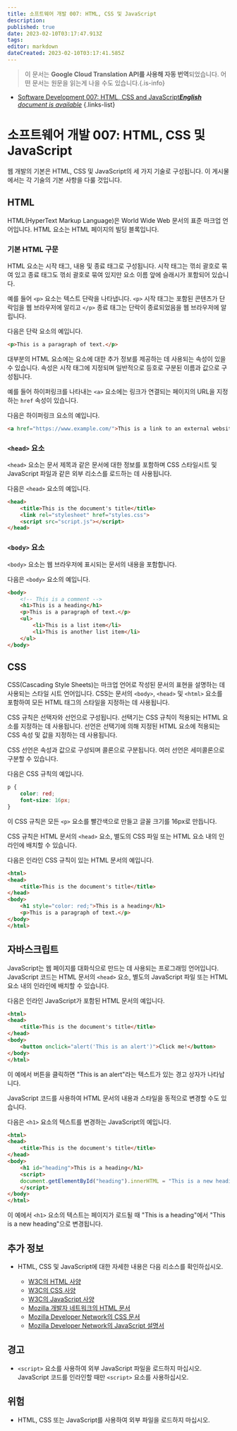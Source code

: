 ```yaml
---
title: 소프트웨어 개발 007: HTML, CSS 및 JavaScript
description: 
published: true
date: 2023-02-10T03:17:47.913Z
tags: 
editor: markdown
dateCreated: 2023-02-10T03:17:41.585Z
---
```


> 이 문서는 **Google Cloud Translation API를 사용해 자동 번역**되었습니다.
어떤 문서는 원문을 읽는게 나을 수도 있습니다.{.is-info}



- [Software Development 007: HTML, CSS and JavaScript***English** document is available*](/en/Knowledge-base/Software-Development/Learning/software-development-007-html-css-and-javascript)
{.links-list}


# 소프트웨어 개발 007: HTML, CSS 및 JavaScript

웹 개발의 기본은 HTML, CSS 및 JavaScript의 세 가지 기술로 구성됩니다. 이 게시물에서는 각 기술의 기본 사항을 다룰 것입니다.

## HTML

HTML(HyperText Markup Language)은 World Wide Web 문서의 표준 마크업 언어입니다. HTML 요소는 HTML 페이지의 빌딩 블록입니다.

### 기본 HTML 구문

HTML 요소는 시작 태그, 내용 및 종료 태그로 구성됩니다. 시작 태그는 꺾쇠 괄호로 묶여 있고 종료 태그도 꺾쇠 괄호로 묶여 있지만 요소 이름 앞에 슬래시가 포함되어 있습니다.

예를 들어 `<p>` 요소는 텍스트 단락을 나타냅니다. `<p>` 시작 태그는 포함된 콘텐츠가 단락임을 웹 브라우저에 알리고 `</p>` 종료 태그는 단락이 종료되었음을 웹 브라우저에 알립니다.

다음은 단락 요소의 예입니다.

```html
<p>This is a paragraph of text.</p>
```

대부분의 HTML 요소에는 요소에 대한 추가 정보를 제공하는 데 사용되는 속성이 있을 수 있습니다. 속성은 시작 태그에 지정되며 일반적으로 등호로 구분된 이름과 값으로 구성됩니다.

예를 들어 하이퍼링크를 나타내는 `<a>` 요소에는 링크가 연결되는 페이지의 URL을 지정하는 `href` 속성이 있습니다.

다음은 하이퍼링크 요소의 예입니다.

```html
<a href="https://www.example.com/">This is a link to an external website.</a>
```

### `<head>` 요소

`<head>` 요소는 문서 제목과 같은 문서에 대한 정보를 포함하며 CSS 스타일시트 및 JavaScript 파일과 같은 외부 리소스를 로드하는 데 사용됩니다.

다음은 `<head>` 요소의 예입니다.

```html
<head>
    <title>This is the document's title</title>
    <link rel="stylesheet" href="styles.css">
    <script src="script.js"></script>
</head>
```

### `<body>` 요소

`<body>` 요소는 웹 브라우저에 표시되는 문서의 내용을 포함합니다.

다음은 `<body>` 요소의 예입니다.

```html
<body>
    <!-- This is a comment -->
    <h1>This is a heading</h1>
    <p>This is a paragraph of text.</p>
    <ul>
        <li>This is a list item</li>
        <li>This is another list item</li>
    </ul>
</body>
```

## CSS

CSS(Cascading Style Sheets)는 마크업 언어로 작성된 문서의 표현을 설명하는 데 사용되는 스타일 시트 언어입니다. CSS는 문서의 `<body>`, `<head>` 및 `<html>` 요소를 포함하여 모든 HTML 태그의 스타일을 지정하는 데 사용됩니다.

CSS 규칙은 선택자와 선언으로 구성됩니다. 선택기는 CSS 규칙이 적용되는 HTML 요소를 지정하는 데 사용됩니다. 선언은 선택기에 의해 지정된 HTML 요소에 적용되는 CSS 속성 및 값을 지정하는 데 사용됩니다.

CSS 선언은 속성과 값으로 구성되며 콜론으로 구분됩니다. 여러 선언은 세미콜론으로 구분할 수 있습니다.

다음은 CSS 규칙의 예입니다.

```css
p {
    color: red;
    font-size: 16px;
}
```

이 CSS 규칙은 모든 `<p>` 요소를 빨간색으로 만들고 글꼴 크기를 16px로 만듭니다.

CSS 규칙은 HTML 문서의 `<head>` 요소, 별도의 CSS 파일 또는 HTML 요소 내의 인라인에 배치할 수 있습니다.

다음은 인라인 CSS 규칙이 있는 HTML 문서의 예입니다.

```html
<html>
<head>
    <title>This is the document's title</title>
</head>
<body>
    <h1 style="color: red;">This is a heading</h1>
    <p>This is a paragraph of text.</p>
</body>
</html>
```

## 자바스크립트

JavaScript는 웹 페이지를 대화식으로 만드는 데 사용되는 프로그래밍 언어입니다. JavaScript 코드는 HTML 문서의 `<head>` 요소, 별도의 JavaScript 파일 또는 HTML 요소 내의 인라인에 배치할 수 있습니다.

다음은 인라인 JavaScript가 포함된 HTML 문서의 예입니다.

```html
<html>
<head>
    <title>This is the document's title</title>
</head>
<body>
    <button onclick="alert('This is an alert')">Click me!</button>
</body>
</html>
```

이 예에서 버튼을 클릭하면 "This is an alert"라는 텍스트가 있는 경고 상자가 나타납니다.

JavaScript 코드를 사용하여 HTML 문서의 내용과 스타일을 동적으로 변경할 수도 있습니다.

다음은 `<h1>` 요소의 텍스트를 변경하는 JavaScript의 예입니다.

```html
<html>
<head>
    <title>This is the document's title</title>
</head>
<body>
    <h1 id="heading">This is a heading</h1>
    <script>
    document.getElementById("heading").innerHTML = "This is a new heading";
    </script>
</body>
</html>
```

이 예에서 `<h1>` 요소의 텍스트는 페이지가 로드될 때 "This is a heading"에서 "This is a new heading"으로 변경됩니다.

## 추가 정보

- HTML, CSS 및 JavaScript에 대한 자세한 내용은 다음 리소스를 확인하십시오.

    - [W3C의 HTML 사양](https://www.w3.org/TR/html/)
    - [W3C의 CSS 사양](https://www.w3.org/TR/CSS/)
    - [W3C의 JavaScript 사양](https://www.w3.org/TR/javascript/)
    - [Mozilla 개발자 네트워크의 HTML 문서](https://developer.mozilla.org/en-US/docs/Web/HTML)
    - [Mozilla Developer Network의 CSS 문서](https://developer.mozilla.org/en-US/docs/Web/CSS)
    - [Mozilla Developer Network의 JavaScript 설명서](https://developer.mozilla.org/en-US/docs/Web/JavaScript)

## 경고

- `<script>` 요소를 사용하여 외부 JavaScript 파일을 로드하지 마십시오. JavaScript 코드를 인라인할 때만 `<script>` 요소를 사용하십시오.

## 위험

- HTML, CSS 또는 JavaScript를 사용하여 외부 파일을 로드하지 마십시오.